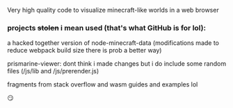 Very high quality code to visualize minecraft-like worlds in a web browser

### projects ~~stolen~~ i mean used (that's what GitHub is for lol):

a hacked together version of node-minecraft-data (modifications made to reduce webpack build size there is prob a better way)

prismarine-viewer: dont think i made changes but i do include some random files (/js/lib and /js/prerender.js)

fragments from stack overflow and wasm guides and examples lol

:smirk:
